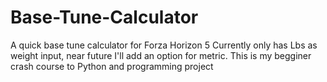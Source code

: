 # Base-Tune-Calculator
A quick base tune calculator for Forza Horizon 5
Currently only has Lbs as weight input, near future I'll add an option for metric. 
This is my begginer crash course to Python and programming project

